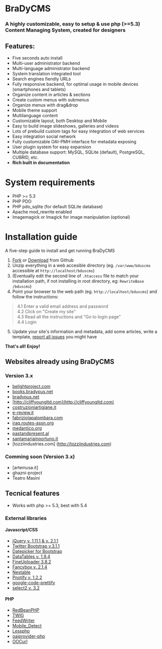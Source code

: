# BraDyCMS

### A highly customizable, easy to setup & use php (>=5.3) Content Managing System, created for designers

## Features:

* Five seconds auto install
* Multi-user administrator backend
* Multi-language administrator backend
* System translation integrated tool
* Search engines fiendly URLs
* Fully responsive backend, for optimal usage in mobile devices (smartphones and tablets)
* Organize content in articles & sections
* Create custom menus with submenus
* Organize menus with drag&drop
* Mobile theme support
* Multilanguage content
* Customizable layout, both Desktop and Mobile
* Easy to build image slideshows, galleries and videos
* Lots of prebuild custom tags for easy integration of web services
* Easy integration social network
* Fully customizable OAI-PMH interface for metadata exposing
* User plugin system for easy expansion
* Multiple database support: MySQL, SQLite (default), PostgreSQL, CUBRID, etc.
* **Rich built in documentation**

# System requirements

* PHP >= 5.3
* PHP PDO
* PHP pdo_sqlite (for default SQLite database)
* Apache mod_rewrite enabled
* Imagemagick or Imagick for image manipulation (optional)


# Installation guide
A five-step guide to install and get running BraDyCMS

1. [Fork](https://github.com/jbogdani/BraDyCMS/) or [Download](https://github.com/jbogdani/BraDyCMS/archive/master.zip) from Github
2. Unzip everything in a web accesible directory (eg. `/var/www/bduscms` accessible at `http://localhost/bduscms`)
3. (Eventually edit the second line of `.htaccess` file to match your installation path, if not installing in root directory, eg: `RewriteBase /bduscms`)
4. Point your browser to the web path (eg. `http://localhost/bduscms`) and follow the instructions:

> 4.1 Enter a valid email address and  password  
> 4.2 Click on "Create my site"  
> 4.3 Read all the instructions  and  "Go to login page"   
> 4.4 Login
5. Update your site's information and metadata, add some articles, write a template, [report all issues](https://github.com/jbogdani/BraDyCMS/issues) you might have

**That's all! Enjoy!**

## Websites already using BraDyCMS

### Version 3.x
* [belightproject.com](http://belightproject.com)
* [books.bradypus.net](http://books.bradypus.net)
* [bradypus.net](http://bradypus.net)
* [http://cliffyoungltd.com](http://cliffyoungltd.com)
* [costruzioniartigiane.it](http://costruzioniartigiane.it)
* [e-review.it](http://e-review.it)
* [fabriziolapalombara.com](http://fabriziolapalombara.com)
* [iraq.routes-assn.org](http://iraq.routes-assn.org)
* [medantico.org](http://medantico.org/)
* [pastandpresent.al](http://pastandpresent.al)
* [santamariainportuno.it](http://www.santamariainportuno.it)
* [tozziindustries.com] (http://tozziindustries.com)


### Comming soon (Version 3.x)
* [artemusa.it]
* ghazni-project
* Teatro Masini

## Tecnical features

* Works with php >= 5.3, best with 5.4

### External libraries

#### Javascript/CSS

* [jQuery v. 1.11.1 & v. 2.1.1](http://jquery.com/)
* [Twitter Bootstrap v.3.1.1](http://getbootstrap.com/)
* [Datepicker for Bootstrap](http://www.eyecon.ro/bootstrap-datepicker/)
* [DataTables v. 1.9.4](https://datatables.net/)
* [FineUploader 3.8.2](http://fineuploader.com/)
* [Fancybox v. 2.1.4](http://fancyapps.com/fancybox/)
* [Nestable](https://github.com/dbushell/Nestable)
* [Pnotify v. 1.2.2](https://github.com/sciactive/pnotify)
* [google-code-prettify](https://code.google.com/p/google-code-prettify/)
* [select2 v. 3.2](http://ivaynberg.github.io/select2/)

#### PHP

* [RedBeanPHP](http://www.redbeanphp.com/)
* [TWIG](http://twig.sensiolabs.org/)
* [FeedWriter](https://github.com/mibe/FeedWriter)
* [Mobile_Detect](https://github.com/serbanghita/Mobile-Detect)
* [Lessphp](http://leafo.net/lessphp/)
* [oaiprovider-php](https://github.com/jbogdani/oaiprovider-php)
* [OOCurl](https://github.com/jbogdani/oocurl)
